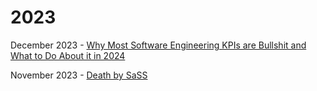# 2023 

December 2023 - [Why Most Software Engineering KPIs are Bullshit and What to Do About it in 2024](/articles/most_engineering_kpis_are_bs)

November 2023 - [Death by SaSS](/articles/death_by_sass)

